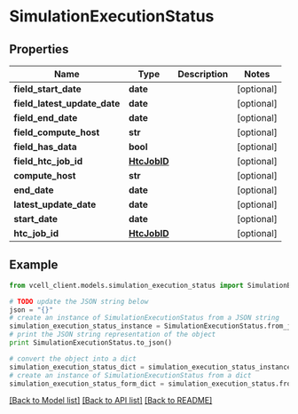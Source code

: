 # SimulationExecutionStatus


## Properties
Name | Type | Description | Notes
------------ | ------------- | ------------- | -------------
**field_start_date** | **date** |  | [optional] 
**field_latest_update_date** | **date** |  | [optional] 
**field_end_date** | **date** |  | [optional] 
**field_compute_host** | **str** |  | [optional] 
**field_has_data** | **bool** |  | [optional] 
**field_htc_job_id** | [**HtcJobID**](HtcJobID.md) |  | [optional] 
**compute_host** | **str** |  | [optional] 
**end_date** | **date** |  | [optional] 
**latest_update_date** | **date** |  | [optional] 
**start_date** | **date** |  | [optional] 
**htc_job_id** | [**HtcJobID**](HtcJobID.md) |  | [optional] 

## Example

```python
from vcell_client.models.simulation_execution_status import SimulationExecutionStatus

# TODO update the JSON string below
json = "{}"
# create an instance of SimulationExecutionStatus from a JSON string
simulation_execution_status_instance = SimulationExecutionStatus.from_json(json)
# print the JSON string representation of the object
print SimulationExecutionStatus.to_json()

# convert the object into a dict
simulation_execution_status_dict = simulation_execution_status_instance.to_dict()
# create an instance of SimulationExecutionStatus from a dict
simulation_execution_status_form_dict = simulation_execution_status.from_dict(simulation_execution_status_dict)
```
[[Back to Model list]](../README.md#documentation-for-models) [[Back to API list]](../README.md#documentation-for-api-endpoints) [[Back to README]](../README.md)


